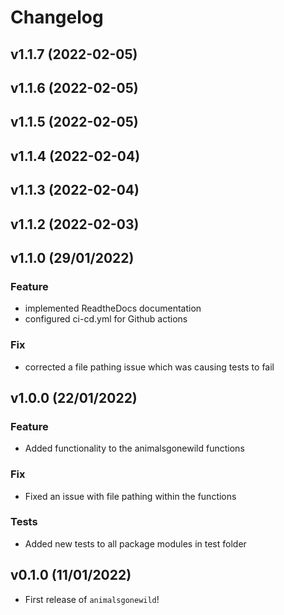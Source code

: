 # Changelog

<!--next-version-placeholder-->

## v1.1.7 (2022-02-05)


## v1.1.6 (2022-02-05)


## v1.1.5 (2022-02-05)


## v1.1.4 (2022-02-04)


## v1.1.3 (2022-02-04)


## v1.1.2 (2022-02-03)


## v1.1.0 (29/01/2022)

### Feature

- implemented ReadtheDocs documentation
- configured ci-cd.yml for Github actions

### Fix

- corrected a file pathing issue which was causing tests to fail

## v1.0.0 (22/01/2022)

### Feature

- Added functionality to the animalsgonewild functions

### Fix

- Fixed an issue with file pathing within the functions

### Tests

- Added new tests to all package modules in test folder

## v0.1.0 (11/01/2022)

- First release of `animalsgonewild`!
